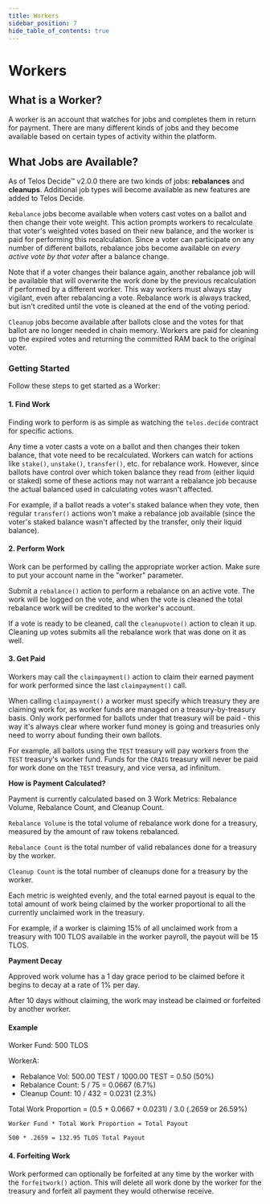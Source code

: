 ```yaml
---
title: Workers
sidebar_position: 7
hide_table_of_contents: true
---
```



# Workers

## What is a Worker?

A worker is an account that watches for jobs and completes them in return for payment. There are many different kinds of jobs and they become available based on certain types of activity within the platform.

## What Jobs are Available?

As of Telos Decide™ v2.0.0 there are two kinds of jobs: **rebalances** and **cleanups**. Additional job types will become available as new features are added to Telos Decide.

`Rebalance` jobs become available when voters cast votes on a ballot and then change their vote weight. This action prompts workers to recalculate that voter's weighted votes based on their new balance, and the worker is paid for performing this recalculation. Since a voter can participate on any number of different ballots, rebalance jobs become available on _every active vote by that voter_ after a balance change.

Note that if a voter changes their balance again, another rebalance job will be available that will overwrite the work done by the previous recalculation if performed by a different worker. This way workers must always stay vigilant, even after rebalancing a vote. Rebalance work is always tracked, but isn't credited until the vote is cleaned at the end of the voting period.

`Cleanup` jobs become available after ballots close and the votes for that ballot are no longer needed in chain memory. Workers are paid for cleaning up the expired votes and returning the committed RAM back to the original voter.

### Getting Started

Follow these steps to get started as a Worker:

#### 1. Find Work

Finding work to perform is as simple as watching the `telos.decide` contract for specific actions.

Any time a voter casts a vote on a ballot and then changes their token balance, that vote need to be recalculated. Workers can watch for actions like `stake()`, `unstake()`, `transfer()`, etc. for rebalance work. However, since ballots have control over which token balance they read from \(either liquid or staked\) some of these actions may not warrant a rebalance job because the actual balanced used in calculating votes wasn't affected.

For example, if a ballot reads a voter's staked balance when they vote, then regular `transfer()` actions won't make a rebalance job available \(since the voter's staked balance wasn't affected by the transfer, only their liquid balance\).

#### 2. Perform Work

Work can be performed by calling the appropriate worker action. Make sure to put your account name in the "worker" parameter.

Submit a `rebalance()` action to perform a rebalance on an active vote. The work will be logged on the vote, and when the vote is cleaned the total rebalance work will be credited to the worker's account.

If a vote is ready to be cleaned, call the `cleanupvote()` action to clean it up. Cleaning up votes submits all the rebalance work that was done on it as well.

#### 3. Get Paid

Workers may call the `claimpayment()` action to claim their earned payment for work performed since the last `claimpayment()` call.

When calling `claimpayment()` a worker must specify which treasury they are claiming work for, as worker funds are managed on a treasury-by-treasury basis. Only work performed for ballots under that treasury will be paid - this way it's always clear where worker fund money is going and treasuries only need to worry about funding their own ballots.

For example, all ballots using the `TEST` treasury will pay workers from the `TEST` treasury's worker fund. Funds for the `CRAIG` treasury will never be paid for work done on the `TEST` treasury, and vice versa, ad infinitum.

**How is Payment Calculated?**

Payment is currently calculated based on 3 Work Metrics: Rebalance Volume, Rebalance Count, and Cleanup Count.

`Rebalance Volume` is the total volume of rebalance work done for a treasury, measured by the amount of raw tokens rebalanced.

`Rebalance Count` is the total number of valid rebalances done for a treasury by the worker.

`Cleanup Count` is the total number of cleanups done for a treasury by the worker.

Each metric is weighted evenly, and the total earned payout is equal to the total amount of work being claimed by the worker proportional to all the currently unclaimed work in the treasury.

For example, if a worker is claiming 15% of all unclaimed work from a treasury with 100 TLOS available in the worker payroll, the payout will be 15 TLOS.

**Payment Decay**

Approved work volume has a 1 day grace period to be claimed before it begins to decay at a rate of 1% per day.

After 10 days without claiming, the work may instead be claimed or forfeited by another worker.

#### Example

Worker Fund: 500 TLOS

WorkerA:

* Rebalance Vol: 500.00 TEST / 1000.00 TEST = 0.50 \(50%\)
* Rebalance Count: 5 / 75 = 0.0667 \(6.7%\)
* Cleanup Count: 10 / 432 = 0.0231 \(2.3%\)

Total Work Proportion = \(0.5 + 0.0667 + 0.0231\) / 3.0 \(.2659 or 26.59%\)

```text
Worker Fund * Total Work Proportion = Total Payout

500 * .2659 = 132.95 TLOS Total Payout
```

#### 4. Forfeiting Work

Work performed can optionally be forfeited at any time by the worker with the `forfeitwork()` action. This will delete all work done by the worker for the treasury and forfeit all payment they would otherwise receive.

